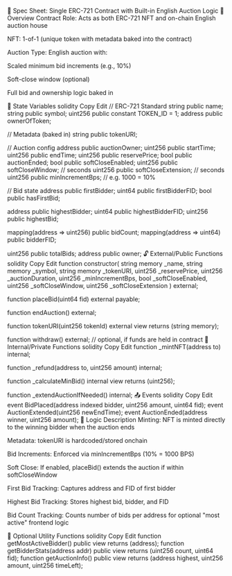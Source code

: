 🧾 Spec Sheet: Single ERC-721 Contract with Built-in English Auction Logic
🎯 Overview
Contract Role: Acts as both ERC-721 NFT and on-chain English auction house

NFT: 1-of-1 (unique token with metadata baked into the contract)

Auction Type: English auction with:

Scaled minimum bid increments (e.g., 10%)

Soft-close window (optional)

Full bid and ownership logic baked in

🧠 State Variables
solidity
Copy
Edit
// ERC-721 Standard
string public name;
string public symbol;
uint256 public constant TOKEN_ID = 1;
address public ownerOfToken;

// Metadata (baked in)
string public tokenURI;

// Auction config
address public auctionOwner;
uint256 public startTime;
uint256 public endTime;
uint256 public reservePrice;
bool public auctionEnded;
bool public softCloseEnabled;
uint256 public softCloseWindow;     // seconds
uint256 public softCloseExtension; // seconds
uint256 public minIncrementBps;    // e.g. 1000 = 10%

// Bid state
address public firstBidder;
uint64 public firstBidderFID;
bool public hasFirstBid;

address public highestBidder;
uint64 public highestBidderFID;
uint256 public highestBid;

mapping(address => uint256) public bidCount;
mapping(address => uint64) public bidderFID;

uint256 public totalBids;
address public owner;
🔓 External/Public Functions
solidity
Copy
Edit
function constructor(
  string memory _name,
  string memory _symbol,
  string memory _tokenURI,
  uint256 _reservePrice,
  uint256 _auctionDuration,
  uint256 _minIncrementBps,
  bool _softCloseEnabled,
  uint256 _softCloseWindow,
  uint256 _softCloseExtension
) external;

function placeBid(uint64 fid) external payable;

function endAuction() external;

function tokenURI(uint256 tokenId) external view returns (string memory);

function withdraw() external; // optional, if funds are held in contract
🔐 Internal/Private Functions
solidity
Copy
Edit
function _mintNFT(address to) internal;

function _refund(address to, uint256 amount) internal;

function _calculateMinBid() internal view returns (uint256);

function _extendAuctionIfNeeded() internal;
📤 Events
solidity
Copy
Edit
event BidPlaced(address indexed bidder, uint256 amount, uint64 fid);
event AuctionExtended(uint256 newEndTime);
event AuctionEnded(address winner, uint256 amount);
🧾 Logic Description
Minting: NFT is minted directly to the winning bidder when the auction ends

Metadata: tokenURI is hardcoded/stored onchain

Bid Increments: Enforced via minIncrementBps (10% = 1000 BPS)

Soft Close: If enabled, placeBid() extends the auction if within softCloseWindow

First Bid Tracking: Captures address and FID of first bidder

Highest Bid Tracking: Stores highest bid, bidder, and FID

Bid Count Tracking: Counts number of bids per address for optional "most active" frontend logic

🧪 Optional Utility Functions
solidity
Copy
Edit
function getMostActiveBidder() public view returns (address);
function getBidderStats(address addr) public view returns (uint256 count, uint64 fid);
function getAuctionInfo() public view returns (address highest, uint256 amount, uint256 timeLeft);

